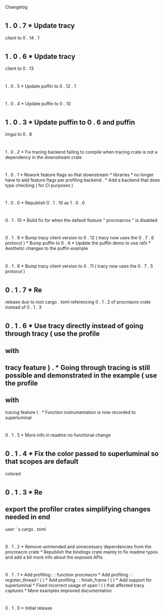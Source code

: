 #
Changelog
#
#
1
.
0
.
7
*
Update
tracy
-
client
to
0
.
14
.
1
#
#
1
.
0
.
6
*
Update
tracy
-
client
to
0
.
13
#
#
1
.
0
.
5
*
Update
puffin
to
0
.
12
.
1
#
#
1
.
0
.
4
*
Update
puffin
to
0
.
10
#
#
1
.
0
.
3
*
Update
puffin
to
0
.
6
and
puffin
-
imgui
to
0
.
8
#
#
1
.
0
.
2
*
Fix
tracing
backend
failing
to
compile
when
tracing
crate
is
not
a
dependency
in
the
downstream
crate
#
#
1
.
0
.
1
*
Rework
feature
flags
so
that
downstream
*
libraries
*
no
longer
have
to
add
feature
flags
per
profiling
backend
.
*
Add
a
backend
that
does
type
checking
(
for
CI
purposes
)
#
#
1
.
0
.
0
*
Republish
0
.
1
.
10
as
1
.
0
.
0
#
#
0
.
1
.
10
*
Build
fix
for
when
the
default
feature
"
procmacros
"
is
disabled
#
#
0
.
1
.
9
*
Bump
tracy
client
version
to
0
.
12
(
tracy
now
uses
the
0
.
7
.
6
protocol
)
*
Bump
puffin
to
0
.
4
*
Update
the
puffin
demo
to
use
rafx
*
Aesthetic
changes
to
the
puffin
example
#
#
0
.
1
.
8
*
Bump
tracy
client
version
to
0
.
11
(
tracy
now
uses
the
0
.
7
.
5
protocol
)
#
#
0
.
1
.
7
*
Re
-
release
due
to
root
cargo
.
toml
referencing
0
.
1
.
2
of
procmacro
crate
instead
of
0
.
1
.
3
#
#
0
.
1
.
6
*
Use
tracy
directly
instead
of
going
through
tracy
(
use
the
profile
-
with
-
tracy
feature
)
.
*
Going
through
tracing
is
still
possible
and
demonstrated
in
the
example
(
use
the
profile
-
with
-
tracing
feature
)
.
*
Function
instrumentation
is
now
recorded
to
superluminal
#
#
0
.
1
.
5
*
More
info
in
readme
no
functional
change
#
#
0
.
1
.
4
*
Fix
the
color
passed
to
superluminal
so
that
scopes
are
default
-
colored
#
#
0
.
1
.
3
*
Re
-
export
the
profiler
crates
simplifying
changes
needed
in
end
-
user
'
s
cargo
.
toml
#
#
0
.
1
.
2
*
Remove
unintended
and
unnecessary
dependencies
from
the
procmacro
crate
*
Republish
the
bindings
crate
mainly
to
fix
readme
typos
and
add
a
bit
more
info
about
the
exposed
APIs
#
#
0
.
1
.
1
*
Add
profiling
:
:
function
procmacro
*
Add
profiling
:
:
register_thread
!
(
)
*
Add
profiling
:
:
finish_frame
!
(
)
*
Add
support
for
superluminal
*
Fixed
incorrect
usage
of
span
!
(
)
that
affected
tracy
captures
*
More
examples
improved
documentation
#
#
0
.
1
.
0
*
Initial
release
